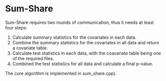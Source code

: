 # Sum-Share

Sum-Share requires two rounds of communication, thus it needs at least four steps:
1. Calculate summary statistics for the covariates in each data. 
2. Combine the summary statistics for the covariates in all data and return a covariate table. 
3. Calculate test statistics in each data, with the coavariate table being one of the required files. 
4. Combined the test statistics for all data and calculate a final p-value. 

The core algorithm is implemented in sum_share.cpp).



